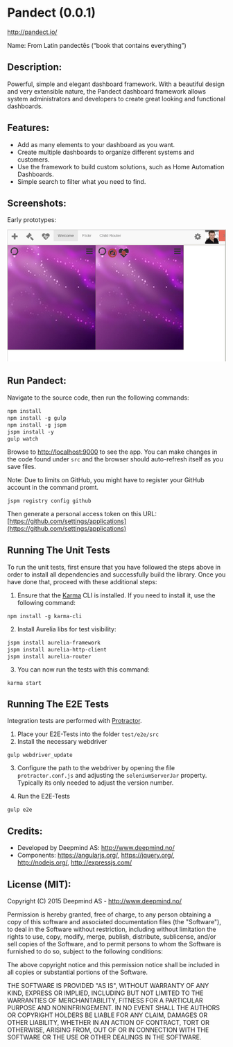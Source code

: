 Pandect (0.0.1)
============

http://pandect.io/

Name: From Latin pandectēs (“book that contains everything”)

## Description:

Powerful, simple and elegant dashboard framework. With a beautiful design and very extensible nature, 
the Pandect dashboard framework allows system administrators and developers to create great looking
and functional dashboards.

## Features:

- Add as many elements to your dashboard as you want.
- Create multiple dashboards to organize different systems and customers.
- Use the framework to build custom solutions, such as Home Automation Dashboards.
- Simple search to filter what you need to find.

## Screenshots:

Early prototypes:

![Home Screen](/img/pandect-prototype-1.png?raw=true "Prototype 1")

## Run Pandect:

Navigate to the source code, then run the following commands:

```shell
npm install
npm install -g gulp
npm install -g jspm
jspm install -y
gulp watch
```
  
Browse to [http://localhost:9000](http://localhost:9000) to see the app. You can make changes in the code found under `src` and the browser should auto-refresh itself as you save files.

Note: Due to limits on GitHub, you might have to register your GitHub account in the command promt.

```shell
jspm registry config github
```

Then generate a personal access token on this URL:
[https://github.com/settings/applications](https://github.com/settings/applications)


## Running The Unit Tests

To run the unit tests, first ensure that you have followed the steps above in order to install all dependencies and successfully build the library. Once you have done that, proceed with these additional steps:

1. Ensure that the [Karma](http://karma-runner.github.io/) CLI is installed. If you need to install it, use the following command:

```shell
npm install -g karma-cli
```

2. Install Aurelia libs for test visibility:

```shell
jspm install aurelia-framework
jspm install aurelia-http-client
jspm install aurelia-router
```

3. You can now run the tests with this command:

```shell
karma start
```

## Running The E2E Tests
Integration tests are performed with [Protractor](http://angular.github.io/protractor/#/).

1. Place your E2E-Tests into the folder ```test/e2e/src```
2. Install the necessary webdriver

  ```shell
  gulp webdriver_update
  ```

3. Configure the path to the webdriver by opening the file ```protractor.conf.js``` and adjusting the ```seleniumServerJar``` property. Typically its only needed to adjust the version number.

4. Run the E2E-Tests

  ```shell
  gulp e2e
  ```

## Credits:
- Developed by Deepmind AS: http://www.deepmind.no/
- Components: https://angularjs.org/, https://jquery.org/, http://nodejs.org/, http://expressjs.com/

## License (MIT):

Copyright (C) 2015 Deepmind AS - http://www.deepmind.no/

Permission is hereby granted, free of charge, to any person obtaining
a copy of this software and associated documentation files (the
"Software"), to deal in the Software without restriction, including
without limitation the rights to use, copy, modify, merge, publish,
distribute, sublicense, and/or sell copies of the Software, and to
permit persons to whom the Software is furnished to do so, subject to
the following conditions:

The above copyright notice and this permission notice shall be
included in all copies or substantial portions of the Software.

THE SOFTWARE IS PROVIDED "AS IS", WITHOUT WARRANTY OF ANY KIND,
EXPRESS OR IMPLIED, INCLUDING BUT NOT LIMITED TO THE WARRANTIES OF
MERCHANTABILITY, FITNESS FOR A PARTICULAR PURPOSE AND
NONINFRINGEMENT. IN NO EVENT SHALL THE AUTHORS OR COPYRIGHT HOLDERS BE
LIABLE FOR ANY CLAIM, DAMAGES OR OTHER LIABILITY, WHETHER IN AN ACTION
OF CONTRACT, TORT OR OTHERWISE, ARISING FROM, OUT OF OR IN CONNECTION
WITH THE SOFTWARE OR THE USE OR OTHER DEALINGS IN THE SOFTWARE.
